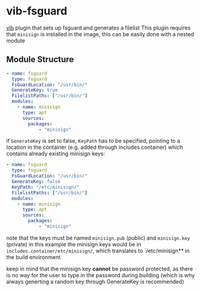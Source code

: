 
# vib-fsguard

[vib](https://github.com/vanilla-os/vib) plugin that sets up fsguard and generates a filelist
This plugin requires that `minisign` is installed in the image, this can be easily done with a nested module

## Module Structure
```yaml
- name: fsguard
  type: fsguard
  FsGuardLocation: "/usr/bin/"
  GenerateKey: true
  FilelistPaths: ["/usr/bin/"]
  modules:
    - name: minisign
      type: apt
      sources:
        packages:
            - "minisign"
```
if `GenerateKey` is set to false, `KeyPath` has to be specified, pointing to a location in the container (e.g. added through includes.container) which contains already existing minisign keys:
```yaml
- name: fsguard
  type: fsguard
  FsGuardLocation: "/usr/bin/"
  GenerateKey: false
  KeyPath: "/etc/minisign/"
  FilelistPaths: ["/usr/bin/"]
  modules:
    - name: minisign
      type: apt
      sources:
        packages:
            - "minisign" 
``` 
note that the keys must be named `minisign.pub` (public) and `minisign.key` (private) in this example the minisign keys would be in `includes.container/etc/minisign/`, which translates to `/etc/minisign** in the build environment

keep in mind that the minisign key **cannot** be password protected, as there is no way for the user to type in the password during building (which is why always generting a random key through GenerateKey is recommended)
